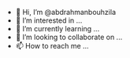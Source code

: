 - 👋 Hi, I’m @abdrahmanbouhzila
- 👀 I’m interested in ...
- 🌱 I’m currently learning ...
- 💞️ I’m looking to collaborate on ...
- 📫 How to reach me ...

<!---
abdrahmanbouhzila/abdrahmanbouhzila is a ✨ special ✨ repository because its `README.md` (this file) appears on your GitHub profile.
You can click the Preview link to take a look at your changes.
--->
